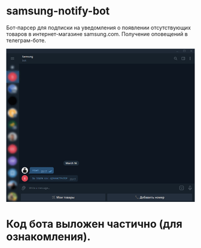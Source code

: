 # samsung-notify-bot
Бот-парсер для подписки на уведомления о появлении отсутствующих товаров в интернет-магазине samsung.com. Получение оповещений в телеграм-боте.

![Telegram](https://github.com/yozuul/samsung-notify-bot/blob/main/samsung.gif)
# Код бота выложен частично (для ознакомления).
